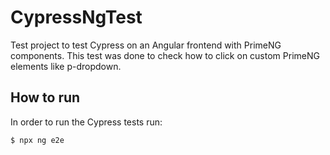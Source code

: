 # CypressNgTest

Test project to test Cypress on an Angular frontend with PrimeNG components. This test was done to check how to click on custom PrimeNG elements like p-dropdown.

## How to run

In order to run the Cypress tests run:

```
$ npx ng e2e
```

